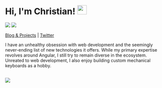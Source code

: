 # Hi, I'm Christian! <img src="https://raw.githubusercontent.com/MartinHeinz/MartinHeinz/master/wave.gif" width="30px">

![](https://img.shields.io/badge/💻-Software_Engineer-informational?style=flat&color=725380)
![](https://img.shields.io/badge/🌎-Pittsburgh,_PA,_USA-informational?style=flat&color=725380)

[Blog & Projects](https://christianpenrod.com) | [Twitter](https://twitter.com/penrodlol)

I have an unhealthy obsession with web development and the seemingly never-ending list of new technologies it offers. While my primary expertise revolves around Angular, I still try to remain diverse in the ecosystem. Unreated to web development, I also enjoy building custom mechanical keyboards as a hobby.

<br>
<div>
    <img
        align="center"
        src="https://profile-counter.glitch.me/penrodlol/count.svg" />
</div>